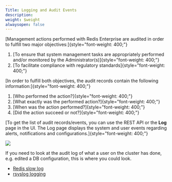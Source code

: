 ```yaml
---
Title: Logging and Audit Events
description: 
weight: $weight
alwaysopen: false
---
```

[Management actions performed with Redis Enterprise are audited in order
to fulfill two major objectives:]{style="font-weight: 400;"}

1.  [To ensure that system management tasks are appropriately performed
    and/or monitored by the Administrator(s)]{style="font-weight: 400;"}
2.  [To facilitate compliance with regulatory
    standards]{style="font-weight: 400;"}

[In order to fulfill both objectives, the audit records contain the
following information:]{style="font-weight: 400;"}

1.  [Who performed the action?]{style="font-weight: 400;"}
2.  [What exactly was the performed action?]{style="font-weight: 400;"}
3.  [When was the action performed?]{style="font-weight: 400;"}
4.  [Did the action succeed or not?]{style="font-weight: 400;"}

[To get the list of audit records/events, you can use the REST API or
the **Log** page in the UI. The Log page displays the system and user
events regarding alerts, notifications and
configurations.]{style="font-weight: 400;"}

![](https://lh3.googleusercontent.com/7mYBah2_66GuMuFE4rm-po4ttoHJ41Mb8DClsJmdyw41NoLJOZSf10jiOV2b5IN0pGvfcT01kyb2o6v1e_FJH0iQrsRws2s7gTkn70BJIzx56EwUotx3JDHzWThPtHBb2MfcfOVd)

If you need to look at the audit log of what a user on the cluster has
done, e.g. edited a DB configuration, this is where you could look.

-   [Redis slow
    log](/rs/administering/logging/redis-slow-log/)
-   [rsyslog logging](/rs/administering/logging/rsyslog-logging/)
